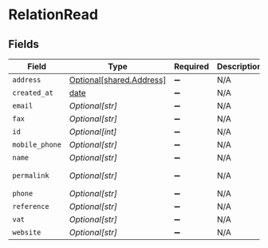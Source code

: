 # RelationRead


## Fields

| Field                                                                | Type                                                                 | Required                                                             | Description                                                          | Example                                                              |
| -------------------------------------------------------------------- | -------------------------------------------------------------------- | -------------------------------------------------------------------- | -------------------------------------------------------------------- | -------------------------------------------------------------------- |
| `address`                                                            | [Optional[shared.Address]](undefined/models/shared/address.md)       | :heavy_minus_sign:                                                   | N/A                                                                  |                                                                      |
| `created_at`                                                         | [date](https://docs.python.org/3/library/datetime.html#date-objects) | :heavy_minus_sign:                                                   | N/A                                                                  | 1854-12-13T09:13:02.000Z                                             |
| `email`                                                              | *Optional[str]*                                                      | :heavy_minus_sign:                                                   | N/A                                                                  | sherlock@example.org                                                 |
| `fax`                                                                | *Optional[str]*                                                      | :heavy_minus_sign:                                                   | N/A                                                                  | +3211324354                                                          |
| `id`                                                                 | *Optional[int]*                                                      | :heavy_minus_sign:                                                   | N/A                                                                  | 1                                                                    |
| `mobile_phone`                                                       | *Optional[str]*                                                      | :heavy_minus_sign:                                                   | N/A                                                                  | +23477123456                                                         |
| `name`                                                               | *Optional[str]*                                                      | :heavy_minus_sign:                                                   | N/A                                                                  | Sherlock Holmes Detective Services                                   |
| `permalink`                                                          | *Optional[str]*                                                      | :heavy_minus_sign:                                                   | N/A                                                                  | https://app.contractify.io/client/company/company-slug/relations/1   |
| `phone`                                                              | *Optional[str]*                                                      | :heavy_minus_sign:                                                   | N/A                                                                  | +23477123456                                                         |
| `reference`                                                          | *Optional[str]*                                                      | :heavy_minus_sign:                                                   | N/A                                                                  | REF123                                                               |
| `vat`                                                                | *Optional[str]*                                                      | :heavy_minus_sign:                                                   | N/A                                                                  | BE12345678                                                           |
| `website`                                                            | *Optional[str]*                                                      | :heavy_minus_sign:                                                   | N/A                                                                  | https://www.example.org                                              |
